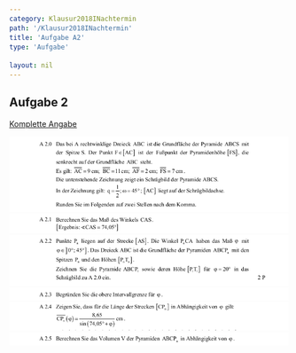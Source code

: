 ```yaml
---
category: Klausur2018INachtermin
path: '/Klausur2018INachtermin'
title: 'Aufgabe A2'
type: 'Aufgabe'

layout: nil
---
```


## Aufgabe 2
<p> <a href="https://www.isb.bayern.de/download/21251/2018_mi_nt.pdf"> Komplette Angabe </a> </p>
<img src="./Aufgabenstellungen/2018_mi_nt/2018_mi_nt_a2_1.png">
<img src="./Aufgabenstellungen/2018_mi_nt/2018_mi_nt_a2_2.png">
<img src="./Aufgabenstellungen/2018_mi_nt/2018_mi_nt_a2_3.png">
<img src="./Aufgabenstellungen/2018_mi_nt/2018_mi_nt_a2_4.png">
<img src="./Aufgabenstellungen/2018_mi_nt/2018_mi_nt_a2_5.png">
<img src="./Aufgabenstellungen/2018_mi_nt/2018_mi_nt_a2_6.png">



